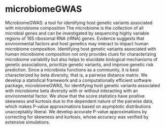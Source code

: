 # microbiomeGWAS
MicrobiomeGWAS: a tool for identifying host genetic variants associated with microbiome composition
The microbiome is the collection of all microbial genes and can be investigated by sequencing highly variable regions of 16S ribosomal RNA (rRNA) genes. Evidence suggests that environmental factors and host genetics may interact to impact human microbiome composition. Identifying host genetic variants associated with  human microbiome composition not only provides clues for characterizing microbiome variability but also helps to elucidate biological mechanisms of genetic associations, prioritize genetic variants, and improve genetic risk prediction. Since a microbiota functions as a community, it is best characterized by beta diversity, that is, a pairwise distance matrix. We develop a statistical framework and a computationally efficient software package, microbiomeGWAS, for identifying host genetic variants associated with microbiome beta diversity with or without interacting with an environmental factor. We show that the score statistics have positive skewness and kurtosis due to the dependent nature of the pairwise data, which makes P-value approximations based on asymptotic distributions unacceptably liberal. We develop accurate P-value approximations by correcting for skewness and kurtosis, whose accuracy was verified by extensive simulations. 
